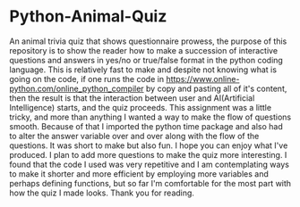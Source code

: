 # Python-Animal-Quiz
An animal trivia quiz that shows questionnaire prowess, the purpose of this repository is to show the reader how to make a succession of interactive questions and answers in yes/no or true/false format in the python coding language. This is relatively fast to make and despite not knowing what is going on the code, if one runs the code in https://www.online-python.com/online_python_compiler by copy and pasting all of it's content, then the result is that the interaction between user and AI(Artificial Intelligence) starts, and the quiz proceeds. 
This assignment was a little tricky, and more than anything I wanted a way to make the flow of questions smooth. Because of that I imported the python time package and also had to alter the answer variable over and over along with the flow of the questions. It was short to make but also fun.
I hope you can enjoy what I've produced. I plan to add more questions to make the quiz more interesting.
I found that the code I used was very repetitive and I am contemplating ways to make it shorter and more efficient by employing more variables and perhaps defining functions, but so far I'm comfortable for the most part with how the quiz I made looks.
Thank you for reading.
